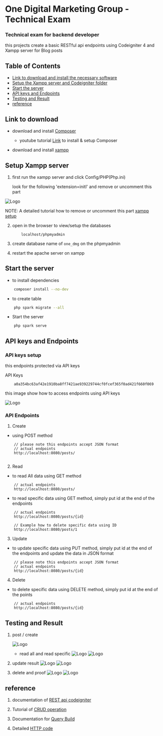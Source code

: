 
# One Digital Marketing Group - Technical Exam 

### Technical exam for backend developer

this projects create a basic RESTful api endpoints using Codeigniter 4 and Xampp server for Blog posts


## Table of Contents
* [Link to download and install the necessary software](#link-to-download)
* [Setup the Xampp server and Codeigniter folder](#setup-xampp-server)
* [Start the server](#start-the-server)
* [API keys and Endpoints](#api-keys-and-endpoints)
* [Testing and Result](#testing-and-result)
* [reference](#reference)



## Link to download

* download and install [Composer](https://getcomposer.org/)
  + youtube tutorial [Link](https://youtu.be/0VczFSu78uI?si=A251YxHVafHVwFZE) to install & setup Composer

* download and install [xampp](https://www.apachefriends.org/download.html)

## Setup Xampp server

1. first run the xampp server and click Config/PHP(Php.ini)

    look for the following 'extension=initl' and remove or uncomment this part

![Logo](https://github.com/Fsociety-Mrn/one-dmg-exam/blob/main/resources/setup%20intl.png)

NOTE: A detailed tutorial how to remove or uncomment this part [xampp setup](https://stackoverflow.com/questions/60250533/codeigniter-4-problem-installing-with-composer)

2. open in the browser to view/setup the databases

    ``` browser
        localhost/phpmyadmin
    ```

2. create database name of `one_dmg` on the phpmyadmin

3. restart the apache server on xampp

## Start the server

* to install dependencies 
```bash
    composer install --no-dev
```

* to create table 
```bash
    php spark migrate --all
```

* Start the server

```bash
    php spark serve
```

## API keys and Endpoints

### API keys setup
this endpoints protected via API keys

API Keys
```API keys
    a0a354bc63af42e1910ba8ff7421ae939229744cf0fcef365f0ad421f660f069
```

this image show how to access endpoints using API keys

![Logo]([https://github.com/Fsociety-Mrn/one-dmg-exam/blob/main/resources/deleteed%209.png](https://github.com/Fsociety-Mrn/one-dmg-exam/blob/main/resources/API%20keys.png))

### API Endpoints

1. Create
+ using POST method
``` API endpoints
    // please note this endpoints accept JSON format
    // actual endpoints
    http://localhost:8080/posts/
  
```
2. Read

+ to read All data using GET method
``` API endpoints
    // actual endpoints
    http://localhost:8080/posts/
```

+ to read specific data using GET method, simply put id at the end of the endpoints
``` API endpoints
    // actual endpoints
    http://localhost:8080/posts/{id}

    // Example how to delete specific data using ID
    http://localhost:8080/posts/1
```
3. Update
+ to update specific data using PUT method, simply put id at the end of the endpoints and update the data in JSON format

``` API endpoints
    // please note this endpoints accept JSON format
    // actual endpoints
    http://localhost:8080/posts/{id}
```
4. Delete
+ to delete specific data using DELETE method, simply put id at the end of the points

``` API endpoints
    // actual endpoints
    http://localhost:8080/posts/{id}
```



## Testing and Result

1. post / create

    ![Logo](https://github.com/Fsociety-Mrn/one-dmg-exam/blob/main/resources/create.png)

    + read all and read specific
![Logo](https://github.com/Fsociety-Mrn/one-dmg-exam/blob/main/resources/readall.png)
![Logo](https://github.com/Fsociety-Mrn/one-dmg-exam/blob/main/resources/read%209.png)

2. update result
    ![Logo](https://github.com/Fsociety-Mrn/one-dmg-exam/blob/main/resources/update.png)
    ![Logo](https://github.com/Fsociety-Mrn/one-dmg-exam/blob/main/resources/update%20proof.png)

3. delete and proof
    ![Logo](https://github.com/Fsociety-Mrn/one-dmg-exam/blob/main/resources/delete%209.png)
    ![Logo](https://github.com/Fsociety-Mrn/one-dmg-exam/blob/main/resources/deleteed%209.png)




## reference

1. documentation of [REST api codeigniter](https://codeigniter4.github.io/userguide/incoming/restful.html)

4. Tutorial of [CRUD operation](https://medium.com/@choirulihwan/how-to-create-crud-operation-with-codeigniter-4-and-react-js-fb54d28c923c)

2. Documentation for [Query Build](https://codeigniter.com/user_guide/database/query_builder.html)

3. Detailed [HTTP code](https://developer.mozilla.org/en-US/docs/Web/HTTP/Status#successful_responses)
